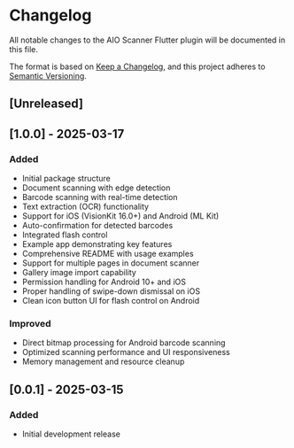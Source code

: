 # Changelog

All notable changes to the AIO Scanner Flutter plugin will be documented in this file.

The format is based on [Keep a Changelog](https://keepachangelog.com/en/1.0.0/),
and this project adheres to [Semantic Versioning](https://semver.org/spec/v2.0.0.html).

## [Unreleased]

## [1.0.0] - 2025-03-17

### Added
- Initial package structure
- Document scanning with edge detection
- Barcode scanning with real-time detection
- Text extraction (OCR) functionality
- Support for iOS (VisionKit 16.0+) and Android (ML Kit)
- Auto-confirmation for detected barcodes
- Integrated flash control
- Example app demonstrating key features
- Comprehensive README with usage examples
- Support for multiple pages in document scanner
- Gallery image import capability
- Permission handling for Android 10+ and iOS
- Proper handling of swipe-down dismissal on iOS
- Clean icon button UI for flash control on Android

### Improved
- Direct bitmap processing for Android barcode scanning
- Optimized scanning performance and UI responsiveness
- Memory management and resource cleanup

## [0.0.1] - 2025-03-15

### Added
- Initial development release

<!-- 
## [x.x.x] - YYYY-MM-DD

### Added
- Feature X
- Feature Y

### Changed
- Improved Z

### Fixed
- Bug in component A
-->
